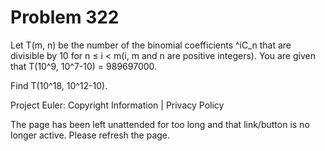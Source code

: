 #   Problem 322

   Let T(m, n) be the number of the binomial coefficients ^iC_n that are
   divisible by 10 for n ≤ i < m(i, m and n are positive integers).
   You are given that T(10^9, 10^7-10) = 989697000.

   Find T(10^18, 10^12-10).

   Project Euler: Copyright Information | Privacy Policy

   The page has been left unattended for too long and that link/button is no
   longer active. Please refresh the page.
